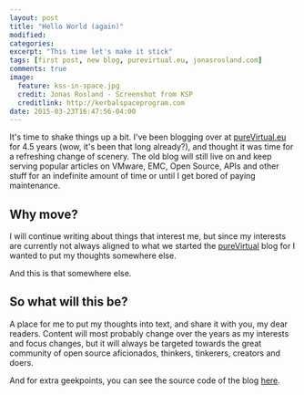 ```yaml
---
layout: post
title: "Hello World (again)"
modified:
categories:
excerpt: "This time let's make it stick"
tags: [first post, new blog, purevirtual.eu, jonasrosland.com]
comments: true
image:
  feature: kss-in-space.jpg
  credit: Jonas Rosland - Screenshot from KSP
  creditlink: http://kerbalspaceprogram.com
date: 2015-03-23T16:47:56-04:00
---
```


It's time to shake things up a bit. I've been blogging over at [pureVirtual.eu](http://purevirtual.eu) for 4.5 years (wow, it's been that long already?), and thought it was time for a refreshing change of scenery.
The old blog will still live on and keep serving popular articles on VMware, EMC, Open Source, APIs and other stuff for an indefinite amount of time or until I get bored of paying maintenance.

## Why move?

I will continue writing about things that interest me, but since my interests are currently not always aligned to what we started the [pureVirtual](http://purevirtual.eu) blog for I wanted to put my thoughts somewhere else.

And this is that somewhere else.

## So what will this be?

A place for me to put my thoughts into text, and share it with you, my dear readers. Content will most probably change over the years as my interests and focus changes, but it will always be targeted towards the great community of open source aficionados, thinkers, tinkerers, creators and doers.

And for extra geekpoints, you can see the source code of the blog [here](https://github.com/jonasrosland/blog).
